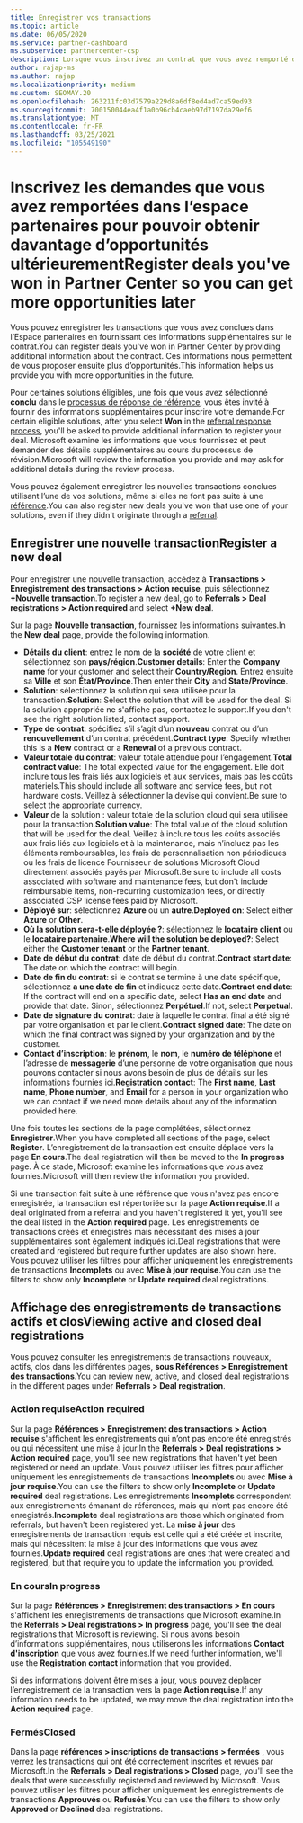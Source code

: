```yaml
---
title: Enregistrer vos transactions
ms.topic: article
ms.date: 06/05/2020
ms.service: partner-dashboard
ms.subservice: partnercenter-csp
description: Lorsque vous inscrivez un contrat que vous avez remporté dans l’espace partenaires, Microsoft vous offre plus d’opportunités à l’avenir.
author: rajap-ms
ms.author: rajap
ms.localizationpriority: medium
ms.custom: SEOMAY.20
ms.openlocfilehash: 263211fc03d7579a229d8a6df8ed4ad7ca59ed93
ms.sourcegitcommit: 700150044ea4f1a0b96cb4caeb97d7197da29ef6
ms.translationtype: MT
ms.contentlocale: fr-FR
ms.lasthandoff: 03/25/2021
ms.locfileid: "105549190"
---
```

# <a name="register-deals-youve-won-in-partner-center-so-you-can-get-more-opportunities-later"></a><span data-ttu-id="2fcc7-103">Inscrivez les demandes que vous avez remportées dans l’espace partenaires pour pouvoir obtenir davantage d’opportunités ultérieurement</span><span class="sxs-lookup"><span data-stu-id="2fcc7-103">Register deals you've won in Partner Center so you can get more opportunities later</span></span>

<span data-ttu-id="2fcc7-104">Vous pouvez enregistrer les transactions que vous avez conclues dans l’Espace partenaires en fournissant des informations supplémentaires sur le contrat.</span><span class="sxs-lookup"><span data-stu-id="2fcc7-104">You can register deals you've won in Partner Center by providing additional information about the contract.</span></span> <span data-ttu-id="2fcc7-105">Ces informations nous permettent de vous proposer ensuite plus d’opportunités.</span><span class="sxs-lookup"><span data-stu-id="2fcc7-105">This information helps us provide you with more opportunities in the future.</span></span>

<span data-ttu-id="2fcc7-106">Pour certaines solutions éligibles, une fois que vous avez sélectionné **conclu** dans le [processus de réponse de référence](manage-leads.md), vous êtes invité à fournir des informations supplémentaires pour inscrire votre demande.</span><span class="sxs-lookup"><span data-stu-id="2fcc7-106">For certain eligible solutions, after you select **Won** in the [referral response process](manage-leads.md), you'll be asked to provide additional information to register your deal.</span></span> <span data-ttu-id="2fcc7-107">Microsoft examine les informations que vous fournissez et peut demander des détails supplémentaires au cours du processus de révision.</span><span class="sxs-lookup"><span data-stu-id="2fcc7-107">Microsoft will review the information you provide and may ask for additional details during the review process.</span></span>

<span data-ttu-id="2fcc7-108">Vous pouvez également enregistrer les nouvelles transactions conclues utilisant l’une de vos solutions, même si elles ne font pas suite à une [référence](referrals.md).</span><span class="sxs-lookup"><span data-stu-id="2fcc7-108">You can also register new deals you've won that use one of your solutions, even if they didn't originate through a [referral](referrals.md).</span></span> 

## <a name="register-a-new-deal"></a><span data-ttu-id="2fcc7-109">Enregistrer une nouvelle transaction</span><span class="sxs-lookup"><span data-stu-id="2fcc7-109">Register a new deal</span></span>

<span data-ttu-id="2fcc7-110">Pour enregistrer une nouvelle transaction, accédez à **Transactions > Enregistrement des transactions > Action requise**, puis sélectionnez **+Nouvelle transaction**.</span><span class="sxs-lookup"><span data-stu-id="2fcc7-110">To register a new deal, go to **Referrals > Deal registrations > Action required** and select **+New deal**.</span></span>

<span data-ttu-id="2fcc7-111">Sur la page **Nouvelle transaction**, fournissez les informations suivantes.</span><span class="sxs-lookup"><span data-stu-id="2fcc7-111">In the **New deal** page, provide the following information.</span></span>

- <span data-ttu-id="2fcc7-112">**Détails du client**: entrez le nom de la **société** de votre client et sélectionnez son **pays/région**.</span><span class="sxs-lookup"><span data-stu-id="2fcc7-112">**Customer details**: Enter the **Company name** for your customer and select their **Country/Region**.</span></span> <span data-ttu-id="2fcc7-113">Entrez ensuite sa **Ville** et son **État/Province**.</span><span class="sxs-lookup"><span data-stu-id="2fcc7-113">Then enter their **City** and **State/Province**.</span></span>
- <span data-ttu-id="2fcc7-114">**Solution**: sélectionnez la solution qui sera utilisée pour la transaction.</span><span class="sxs-lookup"><span data-stu-id="2fcc7-114">**Solution**: Select the solution that will be used for the deal.</span></span> <span data-ttu-id="2fcc7-115">Si la solution appropriée ne s'affiche pas, contactez le support.</span><span class="sxs-lookup"><span data-stu-id="2fcc7-115">If you don't see the right solution listed, contact support.</span></span>
- <span data-ttu-id="2fcc7-116">**Type de contrat**: spécifiez s’il s’agit d’un **nouveau** contrat ou d’un **renouvellement** d’un contrat précédent.</span><span class="sxs-lookup"><span data-stu-id="2fcc7-116">**Contract type**: Specify whether this is a **New** contract or a **Renewal** of a previous contract.</span></span>
- <span data-ttu-id="2fcc7-117">**Valeur totale du contrat**: valeur totale attendue pour l’engagement.</span><span class="sxs-lookup"><span data-stu-id="2fcc7-117">**Total contract value**: The total expected value for the engagement.</span></span> <span data-ttu-id="2fcc7-118">Elle doit inclure tous les frais liés aux logiciels et aux services, mais pas les coûts matériels.</span><span class="sxs-lookup"><span data-stu-id="2fcc7-118">This should include all software and service fees, but not hardware costs.</span></span> <span data-ttu-id="2fcc7-119">Veillez à sélectionner la devise qui convient.</span><span class="sxs-lookup"><span data-stu-id="2fcc7-119">Be sure to select the appropriate currency.</span></span>
- <span data-ttu-id="2fcc7-120">**Valeur** de la solution : valeur totale de la solution cloud qui sera utilisée pour la transaction.</span><span class="sxs-lookup"><span data-stu-id="2fcc7-120">**Solution value**: The total value of the cloud solution that will be used for the deal.</span></span> <span data-ttu-id="2fcc7-121">Veillez à inclure tous les coûts associés aux frais liés aux logiciels et à la maintenance, mais n’incluez pas les éléments remboursables, les frais de personnalisation non périodiques ou les frais de licence Fournisseur de solutions Microsoft Cloud directement associés payés par Microsoft.</span><span class="sxs-lookup"><span data-stu-id="2fcc7-121">Be sure to include all costs associated with software and maintenance fees, but don't include reimbursable items, non-recurring customization fees, or directly associated CSP license fees paid by Microsoft.</span></span>
- <span data-ttu-id="2fcc7-122">**Déployé sur**: sélectionnez **Azure** ou un **autre**.</span><span class="sxs-lookup"><span data-stu-id="2fcc7-122">**Deployed on**: Select either **Azure** or **Other**.</span></span>
- <span data-ttu-id="2fcc7-123">**Où la solution sera-t-elle déployée ?**: sélectionnez le **locataire client** ou le **locataire partenaire**.</span><span class="sxs-lookup"><span data-stu-id="2fcc7-123">**Where will the solution be deployed?**: Select either the **Customer tenant** or the **Partner tenant**.</span></span>
- <span data-ttu-id="2fcc7-124">**Date de début du contrat**: date de début du contrat.</span><span class="sxs-lookup"><span data-stu-id="2fcc7-124">**Contract start date**: The date on which the contract will begin.</span></span>
- <span data-ttu-id="2fcc7-125">**Date de fin du contrat**: si le contrat se termine à une date spécifique, sélectionnez **a une date de fin** et indiquez cette date.</span><span class="sxs-lookup"><span data-stu-id="2fcc7-125">**Contract end date**: If the contract will end on a specific date, select **Has an end date** and provide that date.</span></span> <span data-ttu-id="2fcc7-126">Sinon, sélectionnez **Perpétuel**.</span><span class="sxs-lookup"><span data-stu-id="2fcc7-126">If not, select **Perpetual**.</span></span>
- <span data-ttu-id="2fcc7-127">**Date de signature du contrat**: date à laquelle le contrat final a été signé par votre organisation et par le client.</span><span class="sxs-lookup"><span data-stu-id="2fcc7-127">**Contract signed date**: The date on which the final contract was signed by your organization and by the customer.</span></span>
- <span data-ttu-id="2fcc7-128">**Contact d’inscription**: le **prénom**, le **nom**, le **numéro de téléphone** et l’adresse de **messagerie** d’une personne de votre organisation que nous pouvons contacter si nous avons besoin de plus de détails sur les informations fournies ici.</span><span class="sxs-lookup"><span data-stu-id="2fcc7-128">**Registration contact**: The **First name**, **Last name**, **Phone number**, and **Email** for a person in your organization who we can contact if we need more details about any of the information provided here.</span></span>

<span data-ttu-id="2fcc7-129">Une fois toutes les sections de la page complétées, sélectionnez **Enregistrer**.</span><span class="sxs-lookup"><span data-stu-id="2fcc7-129">When you have completed all sections of the page, select **Register**.</span></span> <span data-ttu-id="2fcc7-130">L’enregistrement de la transaction est ensuite déplacé vers la page **En cours**.</span><span class="sxs-lookup"><span data-stu-id="2fcc7-130">The deal registration will then be moved to the **In progress** page.</span></span> <span data-ttu-id="2fcc7-131">À ce stade, Microsoft examine les informations que vous avez fournies.</span><span class="sxs-lookup"><span data-stu-id="2fcc7-131">Microsoft will then review the information you provided.</span></span>

<span data-ttu-id="2fcc7-132">Si une transaction fait suite à une référence que vous n'avez pas encore enregistrée, la transaction est répertoriée sur la page **Action requise**.</span><span class="sxs-lookup"><span data-stu-id="2fcc7-132">If a deal originated from a referral and you haven't registered it yet, you'll see the deal listed in the **Action required** page.</span></span> <span data-ttu-id="2fcc7-133">Les enregistrements de transactions créés et enregistrés mais nécessitant des mises à jour supplémentaires sont également indiqués ici.</span><span class="sxs-lookup"><span data-stu-id="2fcc7-133">Deal registrations that were created and registered but require further updates are also shown here.</span></span> <span data-ttu-id="2fcc7-134">Vous pouvez utiliser les filtres pour afficher uniquement les enregistrements de transactions **Incomplets** ou avec **Mise à jour requise**.</span><span class="sxs-lookup"><span data-stu-id="2fcc7-134">You can use the filters to show only **Incomplete** or **Update required** deal registrations.</span></span>

## <a name="viewing-active-and-closed-deal-registrations"></a><span data-ttu-id="2fcc7-135">Affichage des enregistrements de transactions actifs et clos</span><span class="sxs-lookup"><span data-stu-id="2fcc7-135">Viewing active and closed deal registrations</span></span>

<span data-ttu-id="2fcc7-136">Vous pouvez consulter les enregistrements de transactions nouveaux, actifs, clos dans les différentes pages, **sous Références > Enregistrement des transactions**.</span><span class="sxs-lookup"><span data-stu-id="2fcc7-136">You can review new, active, and closed deal registrations in the different pages under **Referrals > Deal registration**.</span></span>

### <a name="action-required"></a><span data-ttu-id="2fcc7-137">Action requise</span><span class="sxs-lookup"><span data-stu-id="2fcc7-137">Action required</span></span>

<span data-ttu-id="2fcc7-138">Sur la page **Références > Enregistrement des transactions > Action requise** s'affichent les enregistrements qui n’ont pas encore été enregistrés ou qui nécessitent une mise à jour.</span><span class="sxs-lookup"><span data-stu-id="2fcc7-138">In the **Referrals > Deal registrations > Action required** page, you'll see new registrations that haven't yet been registered or need an update.</span></span> <span data-ttu-id="2fcc7-139">Vous pouvez utiliser les filtres pour afficher uniquement les enregistrements de transactions **Incomplets** ou avec **Mise à jour requise**.</span><span class="sxs-lookup"><span data-stu-id="2fcc7-139">You can use the filters to show only **Incomplete** or **Update required** deal registrations.</span></span> <span data-ttu-id="2fcc7-140">Les enregistrements **Incomplets** correspondent aux enregistrements émanant de références, mais qui n’ont pas encore été enregistrés.</span><span class="sxs-lookup"><span data-stu-id="2fcc7-140">**Incomplete** deal registrations are those which originated from referrals, but haven't been registered yet.</span></span> <span data-ttu-id="2fcc7-141">La **mise à jour** des enregistrements de transaction requis est celle qui a été créée et inscrite, mais qui nécessitent la mise à jour des informations que vous avez fournies.</span><span class="sxs-lookup"><span data-stu-id="2fcc7-141">**Update required** deal registrations are ones that were created and registered, but that require you to update the information you provided.</span></span>

### <a name="in-progress"></a><span data-ttu-id="2fcc7-142">En cours</span><span class="sxs-lookup"><span data-stu-id="2fcc7-142">In progress</span></span>

<span data-ttu-id="2fcc7-143">Sur la page **Références > Enregistrement des transactions > En cours** s'affichent les enregistrements de transactions que Microsoft examine.</span><span class="sxs-lookup"><span data-stu-id="2fcc7-143">In the **Referrals > Deal registrations > In progress** page, you'll see the deal registrations that Microsoft is reviewing.</span></span> <span data-ttu-id="2fcc7-144">Si nous avons besoin d’informations supplémentaires, nous utiliserons les informations **Contact d'inscription** que vous avez fournies.</span><span class="sxs-lookup"><span data-stu-id="2fcc7-144">If we need further information, we'll use the **Registration contact** information that you provided.</span></span>

<span data-ttu-id="2fcc7-145">Si des informations doivent être mises à jour, vous pouvez déplacer l’enregistrement de la transaction vers la page **Action requise**.</span><span class="sxs-lookup"><span data-stu-id="2fcc7-145">If any information needs to be updated, we may move the deal registration into the **Action required** page.</span></span>

### <a name="closed"></a><span data-ttu-id="2fcc7-146">Fermés</span><span class="sxs-lookup"><span data-stu-id="2fcc7-146">Closed</span></span>

<span data-ttu-id="2fcc7-147">Dans la page **références > inscriptions de transactions > fermées** , vous verrez les transactions qui ont été correctement inscrites et revues par Microsoft.</span><span class="sxs-lookup"><span data-stu-id="2fcc7-147">In the **Referrals > Deal registrations > Closed** page, you'll see the deals that were successfully registered and reviewed by Microsoft.</span></span> <span data-ttu-id="2fcc7-148">Vous pouvez utiliser les filtres pour afficher uniquement les enregistrements de transactions **Approuvés** ou **Refusés**.</span><span class="sxs-lookup"><span data-stu-id="2fcc7-148">You can use the filters to show only **Approved** or **Declined** deal registrations.</span></span>
